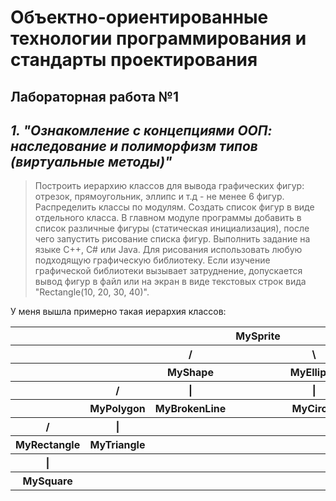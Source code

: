 # Объектно-ориентированные технологии программирования и стандарты проектирования
## Лабораторная работа №1
***1. "Ознакомление с концепциями ООП: наследование и полиморфизм типов (виртуальные методы)"*** 
---
> Построить иерархию классов для вывода графических фигур: отрезок, прямоугольник, эллипс и т.д - не менее 6 фигур. Распределить классы по модулям. 
Создать список фигур в виде отдельного класса. 
В главном модуле программы добавить в список различные фигуры (статическая инициализация), после чего запустить рисование списка фигур. 
Выполнить задание на языке C++, C# или Java. 
Для рисования использовать любую подходящую графическую библиотеку. 
Если изучение графической библиотеки вызывает затруднение, допускается вывод фигур в файл или на экран в виде текстовых строк вида "Rectangle(10, 20, 30, 40)".

У меня вышла примерно такая иерархия классов: 
<table>
    <tr>
        <th></th>
        <th></th>
        <th></th>
        <th>MySprite</th>
        <th></th>
    </tr>
     <tr>
        <th></th>
        <th></th>
        <th>/</th>
        <th></th>
        <th>\</th>
    </tr>
    <tr>
        <th></th>
        <th></th>
        <th>MyShape</th>
        <th></th>
        <th>MyEllipse</th>
    </tr>
     <tr>
        <th></th>
        <th>/</th>
        <th>|</th>
        <th></th>
        <th>|</th>
    </tr>
    <tr>
        <th></th>
        <th>MyPolygon</th>
        <th>MyBrokenLine</th>
         <th></th>
        <th>MyCircle</th>
    </tr>
    <tr>
        <th>/</th>
        <th>|</th>
        <th></th>
        <th></th>
        <th></th>
    </tr>
    <tr>
        <th>MyRectangle</th>
        <th>MyTriangle</th>
        <th> </th>
         <th></th>
        <th></th>
    </tr>
    <tr>
        <th>|</th>
        <th></th>
        <th></th>
        <th></th>
        <th></th>
    </tr>
    <tr>
        <th>MySquare</th>
        <th></th>
        <th></th>
        <th></th>
        <th></th>
    </tr>
</table>
